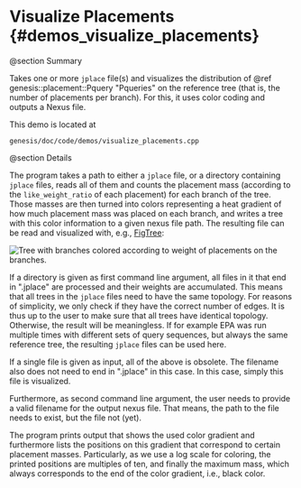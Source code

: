 Visualize Placements {#demos_visualize_placements}
===========

@section Summary

Takes one or more `jplace` file(s) and visualizes the distribution of
@ref genesis::placement::Pquery "Pqueries" on the reference tree (that is, the number of
placements per branch). For this, it uses color coding and outputs a Nexus file.

This demo is located at

    genesis/doc/code/demos/visualize_placements.cpp

@section Details

The program takes a path to either a `jplace` file, or a directory containing `jplace` files, reads
all of them and counts the placement mass (according to the `like_weight_ratio` of each placement)
for each branch of the tree. Those masses are then turned into colors representing a heat
gradient of how much placement mass was placed on each branch, and writes a tree with this
color information to a given nexus file path. The resulting file can be read and visualized
with, e.g., [FigTree](http://tree.bio.ed.ac.uk/software/figtree/):

![Tree with branches colored according to weight of placements on the branches.](placement/visualize_placements.png)

If a directory is given as first command line argument, all files in it that end in ".jplace"
are processed and their weights are accumulated. This means that all trees in the `jplace` files
need to have the same topology. For reasons of simplicity, we only check if they have the correct
number of edges. It is thus up to the user to make sure that all trees have identical topology.
Otherwise, the result will be meaningless. If for example EPA was run multiple times with different
sets of query sequences, but always the same reference tree, the resulting `jplace` files can be
used here.

If a single file is given as input, all of the above is obsolete. The filename also
does not need to end in ".jplace" in this case. In this case, simply this file is visualized.

Furthermore, as second command line argument, the user needs to provide a valid filename for the
output nexus file. That means, the path to the file needs to exist, but the file not (yet).

The program prints output that shows the used color gradient and furthermore lists the positions
on this gradient that correspond to certain placement masses. Particularly, as we use a log scale
for coloring, the printed positions are multiples of ten, and finally the maximum mass, which
always corresponds to the end of the color gradient, i.e., black color.
